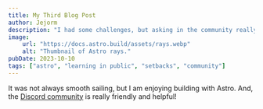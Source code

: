 ```yaml
---
title: My Third Blog Post
author: Jejorm 
description: "I had some challenges, but asking in the community really helped!"
image:
    url: "https://docs.astro.build/assets/rays.webp"
    alt: "Thumbnail of Astro rays."
pubDate: 2023-10-10
tags: ["astro", "learning in public", "setbacks", "community"]
---
```

It was not always smooth sailing, but I am enjoying building with Astro. And, the [Discord community](https://astro.build/chat) is really friendly and helpful!